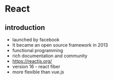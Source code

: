 # React

## introduction

- launched by facebook
- It became an open source framework in 2013
- functional programming
- rich documentation and community
- <https://reactjs.org/>
- version 16  - react fiber
- more flexible than vue.js
